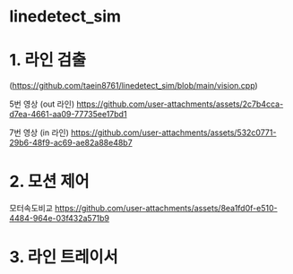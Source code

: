 # linedetect_sim

# 1. 라인 검출

(https://github.com/taein8761/linedetect_sim/blob/main/vision.cpp)

5번 영상 (out 라인)
https://github.com/user-attachments/assets/2c7b4cca-d7ea-4661-aa09-77735ee17bd1

7번 영상 (in 라인)
https://github.com/user-attachments/assets/532c0771-29b6-48f9-ac69-ae82a88e48b7

# 2. 모션 제어

모터속도비교
https://github.com/user-attachments/assets/8ea1fd0f-e510-4484-964e-03f432a571b9

# 3. 라인 트레이서
   
